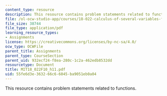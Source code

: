 ```yaml
---
content_type: resource
description: This resource contains problem statements related to functions.
file: /ol-ocw-studio-app/courses/18-022-calculus-of-several-variables-fall-2010/55fe6d3e363266c66045ba9051eb0a04_MIT18_022F10_h11.pdf
file_size: 38744
file_type: application/pdf
learning_resource_types:
- Assignments
license: https://creativecommons.org/licenses/by-nc-sa/4.0/
ocw_type: OCWFile
parent_title: Assignments
parent_type: CourseSection
parent_uid: 932ecf24-f8ea-280c-1c2a-462edb8532dd
resourcetype: Document
title: MIT18_022F10_h11.pdf
uid: 55fe6d3e-3632-66c6-6045-ba9051eb0a04
---
```

This resource contains problem statements related to functions.